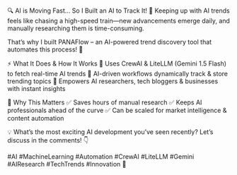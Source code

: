 🔍 AI is Moving Fast… So I Built an AI to Track It! 🚀
Keeping up with AI trends feels like chasing a high-speed train—new advancements emerge daily, and manually researching them is time-consuming.

That’s why I built PANAFlow – an AI-powered trend discovery tool that automates this process! 🎯

⚡ What It Does & How It Works
🔹 Uses CrewAI & LiteLLM (Gemini 1.5 Flash) to fetch real-time AI trends
🔹 AI-driven workflows dynamically track & store trending topics
🔹 Empowers AI researchers, tech bloggers & businesses with instant insights

🎯 Why This Matters
✅ Saves hours of manual research
✅ Keeps AI professionals ahead of the curve
✅ Can be scaled for market intelligence & content automation

💡 What’s the most exciting AI development you’ve seen recently? Let’s discuss in the comments! 👇

#AI #MachineLearning #Automation #CrewAI #LiteLLM #Gemini #AIResearch #TechTrends #Innovation 🚀


